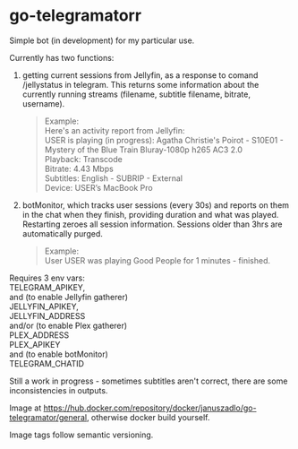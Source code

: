# go-telegramatorr

Simple bot (in development) for my particular use.

Currently has two functions:
1. getting current sessions from Jellyfin, as a response to comand /jellystatus in telegram. This returns some information about the currently running streams (filename, subtitle filename, bitrate, username).

    >Example:  
    >Here's an activity report from Jellyfin:  
    USER is playing (in progress): Agatha Christie's Poirot - S10E01 - Mystery of the Blue Train Bluray-1080p h265 AC3 2.0  
    Playback: Transcode  
    Bitrate: 4.43 Mbps  
    Subtitles: English - SUBRIP - External  
    Device: USER’s MacBook Pro



2. botMonitor, which tracks user sessions (every 30s) and reports on them in the chat when they finish, providing duration and what was played. Restarting zeroes all session information. Sessions older than 3hrs are automatically purged.

    >Example:  
    User USER was playing Good People for 1 minutes - finished.

Requires 3 env vars:  
TELEGRAM_APIKEY,  
and (to enable Jellyfin gatherer)  
JELLYFIN_APIKEY,  
JELLYFIN_ADDRESS  
and/or (to enable Plex gatherer)  
PLEX_ADDRESS  
PLEX_APIKEY  
and (to enable botMonitor)  
TELEGRAM_CHATID 


Still a work in progress - sometimes subtitles aren't correct, there are some inconsistencies in outputs.

Image at https://hub.docker.com/repository/docker/januszadlo/go-telegramator/general, otherwise docker build yourself.

Image tags follow semantic versioning.
